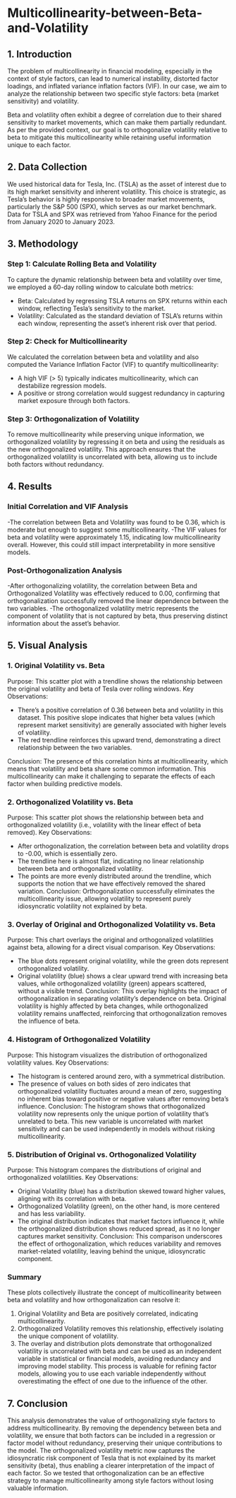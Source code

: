 # Multicollinearity-between-Beta-and-Volatility

## 1. Introduction
The problem of multicollinearity in financial modeling, especially in the context of style factors, can lead to numerical instability, distorted factor loadings, and inflated variance inflation factors (VIF). In our case, we aim to analyze the relationship between two specific style factors: beta (market sensitivity) and volatility.

Beta and volatility often exhibit a degree of correlation due to their shared sensitivity to market movements, which can make them partially redundant. As per the provided context, our goal is to orthogonalize volatility relative to beta to mitigate this multicollinearity while retaining useful information unique to each factor.

## 2. Data Collection
We used historical data for Tesla, Inc. (TSLA) as the asset of interest due to its high market sensitivity and inherent volatility. This choice is strategic, as Tesla’s behavior is highly responsive to broader market movements, particularly the S&P 500 (SPX), which serves as our market benchmark. Data for TSLA and SPX was retrieved from Yahoo Finance for the period from January 2020 to January 2023.

## 3. Methodology
   
### Step 1: Calculate Rolling Beta and Volatility

To capture the dynamic relationship between beta and volatility over time, we employed a 60-day rolling window to calculate both metrics:
- Beta: Calculated by regressing TSLA returns on SPX returns within each window, reflecting Tesla’s sensitivity to the market.
- Volatility: Calculated as the standard deviation of TSLA’s returns within each window, representing the asset’s inherent risk over that period.

### Step 2: Check for Multicollinearity

We calculated the correlation between beta and volatility and also computed the Variance Inflation Factor (VIF) to quantify multicollinearity:
- A high VIF (> 5) typically indicates multicollinearity, which can destabilize regression models.
- A positive or strong correlation would suggest redundancy in capturing market exposure through both factors.

### Step 3: Orthogonalization of Volatility

To remove multicollinearity while preserving unique information, we orthogonalized volatility by regressing it on beta and using the residuals as the new orthogonalized volatility. This approach ensures that the orthogonalized volatility is uncorrelated with beta, allowing us to include both factors without redundancy.

## 4. Results
### Initial Correlation and VIF Analysis
-The correlation between Beta and Volatility was found to be 0.36, which is moderate but enough to suggest some multicollinearity.
-The VIF values for beta and volatility were approximately 1.15, indicating low multicollinearity overall. However, this could still impact interpretability in more sensitive models.
### Post-Orthogonalization Analysis
-After orthogonalizing volatility, the correlation between Beta and Orthogonalized Volatility was effectively reduced to 0.00, confirming that orthogonalization successfully removed the linear dependence between the two variables.
-The orthogonalized volatility metric represents the component of volatility that is not captured by beta, thus preserving distinct information about the asset’s behavior.

## 5. Visual Analysis
   
### 1. Original Volatility vs. Beta
Purpose: This scatter plot with a trendline shows the relationship between the original volatility and beta of Tesla over rolling windows.
Key Observations:
- There’s a positive correlation of 0.36 between beta and volatility in this dataset. This positive slope indicates that higher beta values (which represent market sensitivity) are generally associated with higher levels of volatility.
- The red trendline reinforces this upward trend, demonstrating a direct relationship between the two variables.
  
Conclusion: 
The presence of this correlation hints at multicollinearity, which means that volatility and beta share some common information. This multicollinearity can make it challenging to separate the effects of each factor when building predictive models.

### 2. Orthogonalized Volatility vs. Beta
Purpose: This scatter plot shows the relationship between beta and orthogonalized volatility (i.e., volatility with the linear effect of beta removed).
Key Observations:
- After orthogonalization, the correlation between beta and volatility drops to -0.00, which is essentially zero.
- The trendline here is almost flat, indicating no linear relationship between beta and orthogonalized volatility.
- The points are more evenly distributed around the trendline, which supports the notion that we have effectively removed the shared variation.
Conclusion:
Orthogonalization successfully eliminates the multicollinearity issue, allowing volatility to represent purely idiosyncratic volatility not explained by beta.

### 3. Overlay of Original and Orthogonalized Volatility vs. Beta
Purpose: This chart overlays the original and orthogonalized volatilities against beta, allowing for a direct visual comparison.
Key Observations:
- The blue dots represent original volatility, while the green dots represent orthogonalized volatility.
- Original volatility (blue) shows a clear upward trend with increasing beta values, while orthogonalized volatility (green) appears scattered, without a visible trend.
Conclusion: This overlay highlights the impact of orthogonalization in separating volatility’s dependence on beta. Original volatility is highly affected by beta changes, while orthogonalized volatility remains unaffected, reinforcing that orthogonalization removes the influence of beta.

### 4. Histogram of Orthogonalized Volatility
Purpose: This histogram visualizes the distribution of orthogonalized volatility values.
Key Observations:
- The histogram is centered around zero, with a symmetrical distribution.
- The presence of values on both sides of zero indicates that orthogonalized volatility fluctuates around a mean of zero, suggesting no inherent bias toward positive or negative values after removing beta’s influence.
Conclusion: The histogram shows that orthogonalized volatility now represents only the unique portion of volatility that’s unrelated to beta. This new variable is uncorrelated with market sensitivity and can be used independently in models without risking multicollinearity.

### 5. Distribution of Original vs. Orthogonalized Volatility
Purpose: This histogram compares the distributions of original and orthogonalized volatilities.
Key Observations:
- Original Volatility (blue) has a distribution skewed toward higher values, aligning with its correlation with beta.
- Orthogonalized Volatility (green), on the other hand, is more centered and has less variability.
- The original distribution indicates that market factors influence it, while the orthogonalized distribution shows reduced spread, as it no longer captures market sensitivity.
Conclusion: This comparison underscores the effect of orthogonalization, which reduces variability and removes market-related volatility, leaving behind the unique, idiosyncratic component.

### Summary
These plots collectively illustrate the concept of multicollinearity between beta and volatility and how orthogonalization can resolve it:
1. Original Volatility and Beta are positively correlated, indicating multicollinearity.
2. Orthogonalized Volatility removes this relationship, effectively isolating the unique component of volatility.
3. The overlay and distribution plots demonstrate that orthogonalized volatility is uncorrelated with beta and can be used as an independent variable in statistical or financial models, avoiding redundancy and improving model stability.
This process is valuable for refining factor models, allowing you to use each variable independently without overestimating the effect of one due to the influence of the other.


## 7. Conclusion
This analysis demonstrates the value of orthogonalizing style factors to address multicollinearity. By removing the dependency between beta and volatility, we ensure that both factors can be included in a regression or factor model without redundancy, preserving their unique contributions to the model.
The orthogonalized volatility metric now captures the idiosyncratic risk component of Tesla that is not explained by its market sensitivity (beta), thus enabling a clearer interpretation of the impact of each factor.
So we tested that orthogonalization can be an effective strategy to manage multicollinearity among style factors without losing valuable information.

